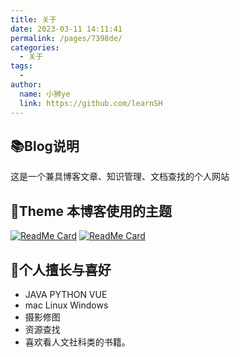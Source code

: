 ```yaml
---
title: 关于
date: 2023-03-11 14:11:41
permalink: /pages/7398de/
categories:
  - 关于
tags:
  - 
author: 
  name: 小狮ye
  link: https://github.com/learnSH
---
```

## 📚Blog说明
这是一个兼具博客文章、知识管理、文档查找的个人网站

 
## 🎨Theme 本博客使用的主题

[<img src="https://github-readme-stats.vercel.app/api/pin/?username=xugaoyi&amp;repo=vuepress-theme-vdoing" alt="ReadMe Card" class="no-zoom">](https://github.com/xugaoyi/vuepress-theme-vdoing)
[<img src="https://github-readme-stats.vercel.app/api/pin/?username=xugaoyi&amp;repo=vuepress-theme-vdoing-doc" alt="ReadMe Card" class="no-zoom">](https://doc.xugaoyi.com/)


## 🐼个人擅长与喜好
* JAVA  PYTHON  VUE 
* mac Linux Windows
* 摄影修图
* 资源查找
* 喜欢看人文社科类的书籍。
 